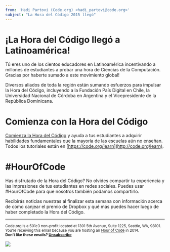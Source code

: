 ```yaml
---
from: 'Hadi Partovi (Code.org) <hadi_partovi@code.org>'
subject: "La Hora del Código 2015 llegó"
---
```

# ¡La Hora del Código llegó a Latinoamérica!
Tú eres uno de los cientos educadores en Latinoamérica incentivando a millones de estudiantes a probar una hora de Ciencias de la Computación. Gracias por haberte sumado a este movimiento global!

Diversos aliados de toda la región están sumando esfuerzos para impulsar la Hora del Código, incluyendo a la Fundación País Digital en Chile, la Universidad Nacional de Córdoba en Argentina y el Vicepresidente de la República Dominicana. 

# Comienza con la Hora del Código

[Comienza la Hora del Código](http://code.org/learn) y ayuda a tus estudiantes a adquirir habilidades fundamentales que la mayoría de las escuelas aún no enseñan. Todos los tutoriales están en [https://code.org/learn](http://code.org/learn). 

# #HourOfCode

Has disfrutado de la Hora del Código? No olvides compartir tu experiencia y las impresiones de tus estudiantes en redes sociales. Puedes usar #HourOfCode  para que nosotros también podamos compartirlo. 

Recibirás noticias nuestras al finalizar esta semana con información acerca de cómo canjear el premio de Dropbox y qué más puedes hacer luego de haber completado la Hora del Código.

<p>
<hr/>
<small>
Code.org is a 501c3 non-profit located at 1301 5th Avenue, Suite 1225, Seattle, WA, 98101. You’re receiving this email because you are hosting an <a href="https://hourofcode.com/">Hour of Code</a> in 2014. <br /><strong>Don’t like these emails? <a href="<%= unsubscribe_link %>">Unsubscribe</a></strong>
</small></p>

![](<%= tracking_pixel %>)
